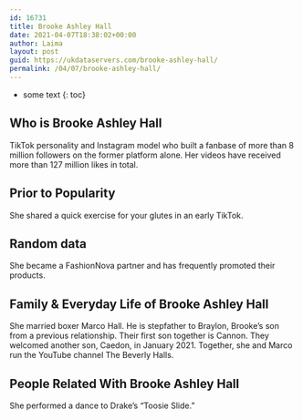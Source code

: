 ```yaml
---
id: 16731
title: Brooke Ashley Hall
date: 2021-04-07T18:38:02+00:00
author: Laima
layout: post
guid: https://ukdataservers.com/brooke-ashley-hall/
permalink: /04/07/brooke-ashley-hall/
---
```


* some text
{: toc}


## Who is Brooke Ashley Hall
                  
                  
                  
TikTok personality and Instagram model who built a fanbase of more than 8 million followers on the former platform alone. Her videos have received more than 127 million likes in total.
                  
              
            
              
            
                
                
                
## Prior to Popularity
                  
                  
                  
She shared a quick exercise for your glutes in an early TikTok. 
                  
              
            
              
            
                
                
                
## Random data
                  
                  
                  
She became a FashionNova partner and has frequently promoted their products. 
                  
              
            
              
            
                
                
                
## Family & Everyday Life of Brooke Ashley Hall
                  
                  
                  
She married boxer Marco Hall. He is stepfather to Braylon, Brooke&#8217;s son from a previous relationship. Their first son together is Cannon. They welcomed another son, Caedon, in January 2021. Together, she and Marco run the YouTube channel The Beverly Halls. 
                  
              
            
              
            
                
                
                
## People Related With Brooke Ashley Hall
                  
                  
                  
She performed a dance to Drake&#8217;s &#8220;Toosie Slide.&#8221; 
                  
              
            
              
            
                
              
            
              
              
            
            
              
            
          
          
          